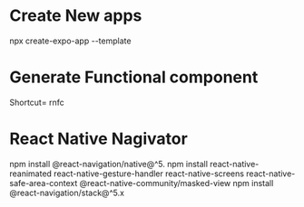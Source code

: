 # Create New apps 
npx create-expo-app --template
# Generate Functional component
Shortcut= rnfc
# React Native Nagivator
npm install @react-navigation/native@^5.
npm install react-native-reanimated react-native-gesture-handler react-native-screens react-native-safe-area-context @react-native-community/masked-view
npm install @react-navigation/stack@^5.x

